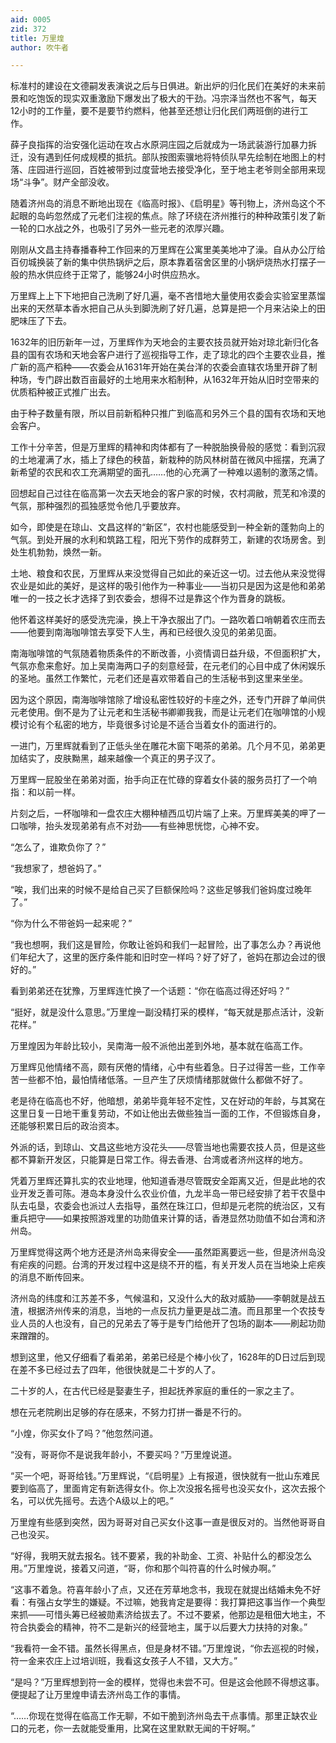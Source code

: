 ```yaml
---
aid: 0005
zid: 372
title: 万里煌
author: 吹牛者

---
```




  标准村的建设在文德嗣发表演说之后与日俱进。新出炉的归化民们在美好的未来前景和吃饱饭的现实双重激励下爆发出了极大的干劲。冯宗泽当然也不客气，每天12小时的工作量，要不是要节约燃料，他甚至还想让归化民们两班倒的进行工作。

  薛子良指挥的治安强化运动在攻占水原洞庄园之后就成为一场武装游行加暴力拆迁，没有遇到任何成规模的抵抗。部队按图索骥地将特侦队早先绘制在地图上的村落、庄园进行巡回，百姓被带到过度营地去接受净化，至于地主老爷则全部用来现场“斗争”。财产全部没收。

  随着济州岛的消息不断地出现在《临高时报》、《启明星》等刊物上，济州岛这个不起眼的岛屿忽然成了元老们注视的焦点。除了环绕在济州推行的种种政策引发了新一轮的口水战之外，也吸引了另外一些元老的浓厚兴趣。

  刚刚从文昌主持春播春种工作回来的万里辉在公寓里美美地冲了澡。自从办公厅给百仞城换装了新的集中供热锅炉之后，原本靠着宿舍区里的小锅炉烧热水打摆子一般的热水供应终于正常了，能够24小时供应热水。

  万里辉上上下下地把自己洗刷了好几遍，毫不吝惜地大量使用农委会实验室里蒸馏出来的天然草本香水把自己从头到脚洗刷了好几遍，总算是把一个月来沾染上的田肥味压了下去。

  1632年的旧历新年一过，万里辉作为天地会的主要农技员就开始对琼北新归化各县的国有农场和天地会客户进行了巡视指导工作，走了琼北的四个主要农业县，推广新的高产稻种——农委会从1631年开始在美台洋的农委会直辖农场里开辟了制种场，专门辟出数百亩最好的土地用来水稻制种，从1632年开始从旧时空带来的优质稻种被正式推广出去。

  由于种子数量有限，所以目前新稻种只推广到临高和另外三个县的国有农场和天地会客户。

  工作十分辛苦，但是万里辉的精神和肉体都有了一种脱胎换骨般的感觉：看到沉寂的土地灌满了水，插上了绿色的秧苗，新栽种的防风林树苗在微风中摇摆，充满了新希望的农民和农工充满期望的面孔……他的心充满了一种难以遏制的激荡之情。

  回想起自己过往在临高第一次去天地会的客户家的时候，农村凋敝，荒芜和冷漠的气氛，那种强烈的孤独感觉令他几乎要放弃。

  如今，即使是在琼山、文昌这样的“新区”，农村也能感受到一种全新的蓬勃向上的气氛。到处开展的水利和筑路工程，阳光下劳作的成群劳工，新建的农场房舍。到处生机勃勃，焕然一新。

  土地、粮食和农民，万里辉从来没觉得自己如此的亲近这一切。过去他从来没觉得农业是如此的美好，是这样的吸引他作为一种事业——当初只是因为这是他和弟弟唯一的一技之长才选择了到农委会，想得不过是靠这个作为晋身的跳板。

  他怀着这样美好的感受洗完澡，换上干净衣服出了门。一路吹着口哨朝着农庄而去——他要到南海咖啡馆去享受下人生，再和已经很久没见的弟弟见面。

  南海咖啡馆的气氛随着物质条件的不断改善，小资情调日益升级，不但面积扩大，气氛亦愈来愈好。加上吴南海两口子的刻意经营，在元老们的心目中成了休闲娱乐的圣地。虽然工作繁忙，元老们还是喜欢带着自己的生活秘书到这里来坐坐。

  因为这个原因，南海咖啡馆除了增设私密性较好的卡座之外，还专门开辟了单间供元老使用。倒不是为了让元老和生活秘书卿卿我我，而是让元老们在咖啡馆的小规模讨论有个私密的地方，毕竟很多讨论是不适合当着女仆的面进行的。

  一进门，万里辉就看到了正低头坐在雕花木窗下喝茶的弟弟。几个月不见，弟弟更加结实了，皮肤黝黑，越来越像一个真正的男子汉了。

  万里辉一屁股坐在弟弟对面，抬手向正在忙碌的穿着女仆装的服务员打了一个响指：和以前一样。

  片刻之后，一杯咖啡和一盘农庄大棚种植西瓜切片端了上来。万里辉美美的呷了一口咖啡，抬头发现弟弟有点不对劲——有些神思恍惚，心神不安。

  “怎么了，谁欺负你了？”

  “我想家了，想爸妈了。”

  “唉，我们出来的时候不是给自己买了巨额保险吗？这些足够我们爸妈度过晚年了。”

  “你为什么不带爸妈一起来呢？”

  “我也想啊，我们这是冒险，你敢让爸妈和我们一起冒险，出了事怎么办？再说他们年纪大了，这里的医疗条件能和旧时空一样吗？好了好了，爸妈在那边会过的很好的。”

  看到弟弟还在犹豫，万里辉连忙换了一个话题：“你在临高过得还好吗？”

  “挺好，就是没什么意思。”万里煌一副没精打采的模样，“每天就是那点活计，没新花样。”

  万里煌因为年龄比较小，吴南海一般不派他出差到外地，基本就在临高工作。

  万里辉见他情绪不高，颇有厌倦的情绪，心中有些着急。日子过得苦一些，工作辛苦一些都不怕，最怕情绪低落。一旦产生了厌烦情绪那就做什么都做不好了。

  老是待在临高也不好，他暗想，弟弟毕竟年轻不定性，又在好动的年龄，与其窝在这里日复一日地干重复劳动，不如让他出去做些独当一面的工作，不但锻炼自身，还能够积累日后的政治资本。

  外派的话，到琼山、文昌这些地方没花头——尽管当地也需要农技人员，但是这些都不算新开发区，只能算是日常工作。得去香港、台湾或者济州这样的地方。

  凭着万里辉还算扎实的农业地理，他知道香港尽管既安全距离又近，但是此地的农业开发乏善可陈。港岛本身没什么农业价值，九龙半岛一带已经安排了若干农垦中队去屯垦，农委会也派过人去指导，虽然在珠江口，但却是元老院的统治区，又有重兵把守——如果按照游戏里的功勋值来计算的话，香港显然功勋值不如台湾和济州岛。

  万里辉觉得这两个地方还是济州岛来得安全——虽然距离要远一些，但是济州岛没有疟疾的问题。台湾的开发过程中这是绕不开的槛，有关开发人员在当地染上疟疾的消息不断传回来。

  济州岛的纬度和江苏差不多，气候温和，又没什么大的敌对威胁——李朝就是战五渣，根据济州传来的消息，当地的一点反抗力量更是战二渣。而且那里一个农技专业人员的人也没有，自己的兄弟去了等于是专门给他开了包场的副本——刷起功勋来蹭蹭的。

  想到这里，他又仔细看了看弟弟，弟弟已经是个棒小伙了，1628年的D日过后到现在差不多已经过去了四年，他很快就是二十岁的人了。

  二十岁的人，在古代已经是娶妻生子，担起抚养家庭的重任的一家之主了。

  想在元老院刷出足够的存在感来，不努力打拼一番是不行的。

  “小煌，你买女仆了吗？”他忽然问道。

  “没有，哥哥你不是说我年龄小，不要买吗？”万里煌说道。

  “买一个吧，哥哥给钱。”万里辉说，“《启明星》上有报道，很快就有一批山东难民要到临高了，里面肯定有新选得女仆。你上次没报名摇号也没买女仆，这次去报个名，可以优先摇号。去选个A级以上的吧。”

  万里煌有些感到突然，因为哥哥对自己买女仆这事一直是很反对的。当然他哥哥自己也没买。

  “好得，我明天就去报名。钱不要紧，我的补助金、工资、补贴什么的都没怎么用。”万里煌说，接着又问道，“哥，你和那个叫符喜的什么时候办啊。”

  “这事不着急。符喜年龄小了点，又还在芳草地念书，我现在就提出结婚未免不好看：有强占女学生的嫌疑。不过嘛，她我肯定是要得：我打算把这事当作一个典型来抓——可惜头筹已经被勋素济给拔去了。不过不要紧，他那边是租佃大地主，不符合执委会的精神，符不二是新兴的经营地主，属于以后要大力扶持的对象。”

  “我看符一金不错。虽然长得黑点，但是身材不错。”万里煌说，“你去巡视的时候，符一金来农庄上过培训班，我看这女孩子人不错，又大方。”

  “是吗？”万里辉想到符一金的模样，觉得也未尝不可。但是这会他顾不得想这事。便提起了让万里煌申请去济州岛工作的事情。

  “……你现在觉得在临高工作无聊，不如干脆到济州岛去干点事情。那里正缺农业口的元老，你一去就能受重用，比窝在这里默默无闻的干好啊。”



